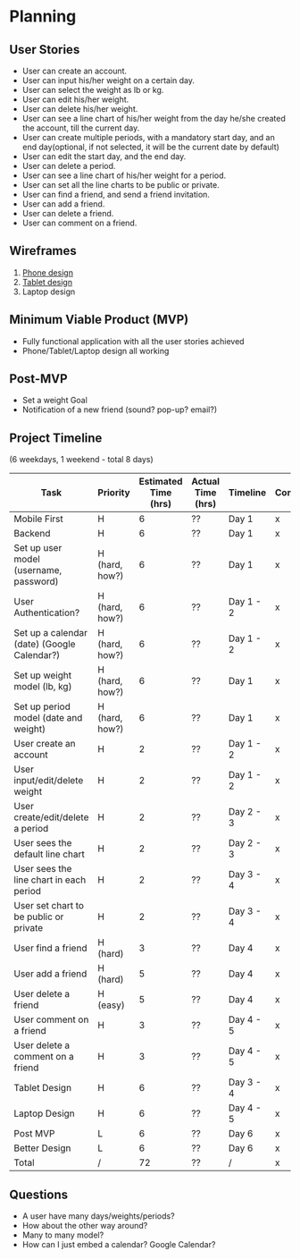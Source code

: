 # Planning

## User Stories

- User can create an account.
- User can input his/her weight on a certain day.
- User can select the weight as lb or kg.
- User can edit his/her weight.
- User can delete his/her weight.
- User can see a line chart of his/her weight from the day he/she created the account, till the current day.
- User can create multiple periods, with a mandatory start day, and an end day(optional, if not selected, it will be the current date by default)
- User can edit the start day, and the end day.
- User can delete a period.
- User can see a line chart of his/her weight for a period.
- User can set all the line charts to be public or private.
- User can find a friend, and send a friend invitation.
- User can add a friend.
- User can delete a friend.
- User can comment on a friend.

## Wireframes

1. [Phone design](https://res.cloudinary.com/headincloud/image/upload/v1597155769/scale-phone-size-design.png)
2. [Tablet design](https://res.cloudinary.com/headincloud/image/upload/v1597157409/Scale-Tablet-Design.png)
3. Laptop design

## Minimum Viable Product (MVP)

- Fully functional application with all the user stories achieved
- Phone/Tablet/Laptop design all working

## Post-MVP

- Set a weight Goal
- Notification of a new friend (sound? pop-up? email?)

## Project Timeline

(6 weekdays, 1 weekend - total 8 days)

| Task                                        | Priority       | Estimated Time (hrs) | Actual Time (hrs) | Timeline  | Completeness |
| ------------------------------------------- | -------------- | -------------------- | ----------------- | --------- | ------------ |
| Mobile First                                | H              | 6                    | ??                | Day 1     | x            |
| Backend                                     | H              | 6                    | ??                | Day 1     | x            |
| Set up user model (username, password)      | H (hard, how?) | 6                    | ??                | Day 1     | x            |
| User Authentication?                        | H (hard, how?) | 6                    | ??                | Day 1 - 2 | x            |
| Set up a calendar (date) (Google Calendar?) | H (hard, how?) | 6                    | ??                | Day 1 - 2 | x            |
| Set up weight model (lb, kg)                | H (hard, how?) | 6                    | ??                | Day 1     | x            |
| Set up period model (date and weight)       | H (hard, how?) | 6                    | ??                | Day 1     | x            |
| User create an account                      | H              | 2                    | ??                | Day 1 - 2 | x            |
| User input/edit/delete weight               | H              | 2                    | ??                | Day 1 - 2 | x            |
| User create/edit/delete a period            | H              | 2                    | ??                | Day 2 - 3 | x            |
| User sees the default line chart            | H              | 2                    | ??                | Day 2 - 3 | x            |
| User sees the line chart in each period     | H              | 2                    | ??                | Day 3 - 4 | x            |
| User set chart to be public or private      | H              | 2                    | ??                | Day 3 - 4 | x            |
| User find a friend                          | H (hard)       | 3                    | ??                | Day 4     | x            |
| User add a friend                           | H (hard)       | 5                    | ??                | Day 4     | x            |
| User delete a friend                        | H (easy)       | 5                    | ??                | Day 4     | x            |
| User comment on a friend                    | H              | 3                    | ??                | Day 4 - 5 | x            |
| User delete a comment on a friend           | H              | 3                    | ??                | Day 4 - 5 | x            |
| Tablet Design                               | H              | 6                    | ??                | Day 3 - 4 | x            |
| Laptop Design                               | H              | 6                    | ??                | Day 4 - 5 | x            |
| Post MVP                                    | L              | 6                    | ??                | Day 6     | x            |
| Better Design                               | L              | 6                    | ??                | Day 6     | x            |
| Total                                       | /              | 72                   | ??                | /         | x            |

## Questions

- A user have many days/weights/periods?
- How about the other way around?
- Many to many model?
- How can I just embed a calendar? Google Calendar?
